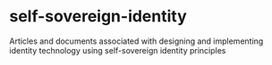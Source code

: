 # self-sovereign-identity
Articles and documents associated with designing and implementing identity technology using self-sovereign identity principles
